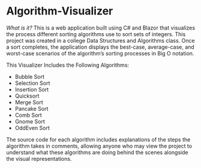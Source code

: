 # Algorithm-Visualizer
*What is it?*
This is a web application built using C# and Blazor that visualizes the process different sorting algorithms use to sort sets of integers. This project was created in a college Data Structures and Algorithms class.  Once a sort completes, the application displays the best-case, average-case, and worst-case scenarios of the algorithm’s sorting processes in Big O notation. 

This Visualizer Includes the Following Algorithms: 
- Bubble Sort
- Selection Sort
- Insertion Sort
- Quicksort
- Merge Sort
- Pancake Sort
- Comb Sort
- Gnome Sort
- OddEven Sort

The source code for each algorithm includes explanations of the steps the algorithm takes in comments, allowing anyone who may view the project to understand what these algorithms are doing behind the scenes alongside the visual representations.
